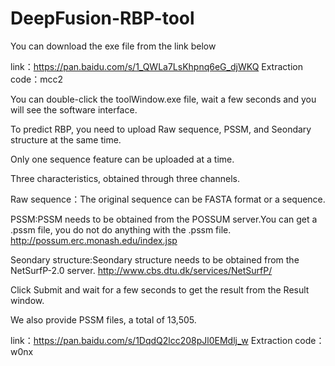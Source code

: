 # DeepFusion-RBP-tool

You can download the exe file from the link below

link：https://pan.baidu.com/s/1_QWLa7LsKhpnq6eG_djWKQ 
Extraction code：mcc2

You can double-click the toolWindow.exe file, wait a few seconds and you will see the software interface.

To predict RBP, you need to upload Raw sequence, PSSM, and Seondary structure at the same time.

Only one sequence feature can be uploaded at a time.

Three characteristics, obtained through three channels.

Raw sequence：The original sequence can be FASTA format or a sequence.

PSSM:PSSM needs to be obtained from the POSSUM server.You can get a .pssm file, you do not do anything with the .pssm file.
http://possum.erc.monash.edu/index.jsp

Seondary structure:Seondary structure needs to be obtained from the NetSurfP-2.0 server.
http://www.cbs.dtu.dk/services/NetSurfP/

Click Submit and wait for a few seconds to get the result from the Result window.

We also provide PSSM files, a total of 13,505.

link：https://pan.baidu.com/s/1DqdQ2lcc208pJl0EMdlj_w 
Extraction code：w0nx 
